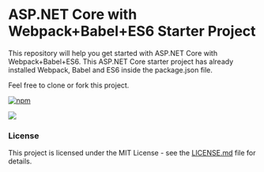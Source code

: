 # ASP.NET Core with Webpack+Babel+ES6 Starter Project

This repository will help you get started with ASP.NET Core with Webpack+Babel+ES6. This ASP.NET Core starter project has already installed Webpack, Babel and ES6 inside the package.json file. 

Feel free to clone or fork this project.

[![npm](https://img.shields.io/npm/l/express.svg?style=for-the-badge)](https://github.com/deanilvincent/ASP.NETCore-with-Webpack-Babel-ES6/blob/master/LICENSE.md)

<img src="https://raw.githubusercontent.com/deanilvincent/ASP.NETCore-with-Webpack-Babel-ES6/master/image01.PNG" />

### License

This project is licensed under the MIT License - see the [LICENSE.md](LICENSE.md) file for details.
